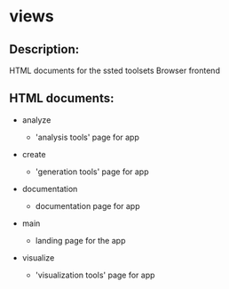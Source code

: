 # views

## Description:
HTML documents for the ssted toolsets Browser frontend

## HTML documents:
- analyze
    + 'analysis tools' page for app

- create
    + 'generation tools' page for app

- documentation
    + documentation page for app

- main
    + landing page for the app

- visualize
    + 'visualization tools' page for app


